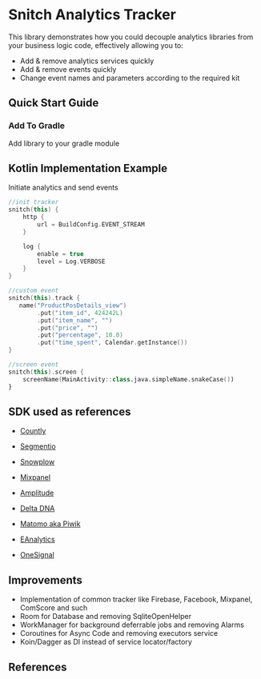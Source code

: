 # Snitch Analytics Tracker

This library demonstrates how you could decouple analytics libraries from your business logic code, effectively allowing you to:
* Add & remove analytics services quickly
* Add & remove events quickly
* Change event names and parameters according to the required kit

## Quick Start Guide

### Add To Gradle
Add library to your gradle module


## Kotlin Implementation Example
Initiate analytics and send events

```kotlin
//init tracker
snitch(this) {
    http {
        url = BuildConfig.EVENT_STREAM
    }

    log {
        enable = true
        level = Log.VERBOSE
    }
}

//custom event
snitch(this).track {
   name("ProductPosDetails_view")
        .put("item_id", 424242L)
        .put("item_name", "")
        .put("price", "")
        .put("percentage", 10.0)
        .put("time_spent", Calendar.getInstance())
}

//screen event
snitch(this).screen {
    screenName(MainActivity::class.java.simpleName.snakeCase())
}
```

## SDK used as references

* [Countly](https://github.com/Countly/countly-sdk-android)

* [Segmentio](https://github.com/segmentio/analytics-android)
* [Snowplow](https://github.com/snowplow/snowplow-android-tracker)
* [Mixpanel](https://github.com/mixpanel/mixpanel-android)
* [Amplitude](https://github.com/amplitude/Amplitude-Android)

* [Delta DNA](https://github.com/deltaDNA/android-sdk)
* [Matomo aka Piwik](https://github.com/matomo-org/matomo-sdk-android (Piwik))
* [EAnalytics](https://github.com/EulerianTechnologies/eanalytics-android)
* [OneSignal](https://github.com/OneSignal/OneSignal-Android-SDK)

## Improvements

* Implementation of common tracker like Firebase, Facebook, Mixpanel, ComScore and such
* Room for Database  and removing SqliteOpenHelper
* WorkManager for background deferrable jobs and removing Alarms
* Coroutines for Async Code and removing executors service
* Koin/Dagger as DI instead of service locator/factory

## References



